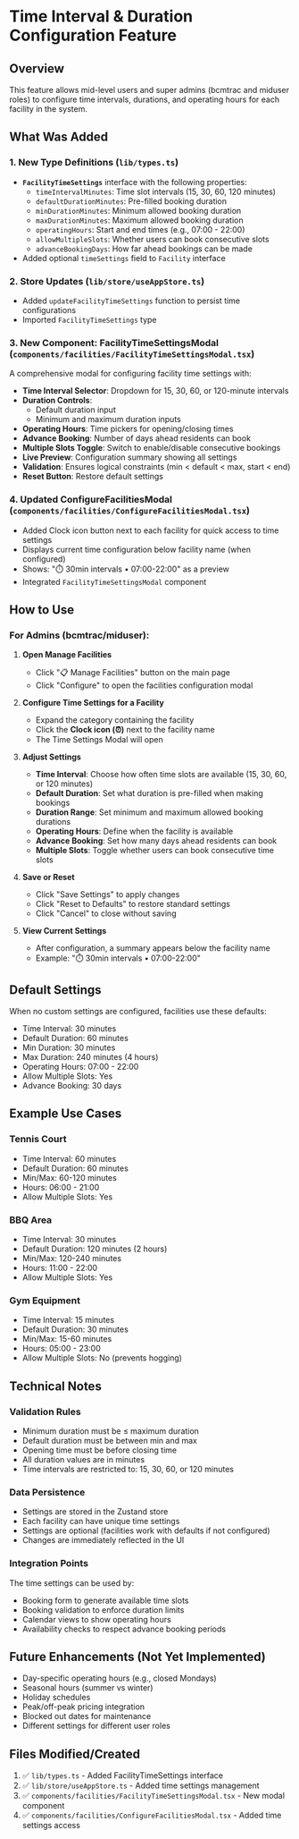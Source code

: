# Time Interval & Duration Configuration Feature

## Overview
This feature allows mid-level users and super admins (bcmtrac and miduser roles) to configure time intervals, durations, and operating hours for each facility in the system.

## What Was Added

### 1. **New Type Definitions** (`lib/types.ts`)
- **`FacilityTimeSettings`** interface with the following properties:
  - `timeIntervalMinutes`: Time slot intervals (15, 30, 60, 120 minutes)
  - `defaultDurationMinutes`: Pre-filled booking duration
  - `minDurationMinutes`: Minimum allowed booking duration
  - `maxDurationMinutes`: Maximum allowed booking duration
  - `operatingHours`: Start and end times (e.g., 07:00 - 22:00)
  - `allowMultipleSlots`: Whether users can book consecutive slots
  - `advanceBookingDays`: How far ahead bookings can be made
- Added optional `timeSettings` field to `Facility` interface

### 2. **Store Updates** (`lib/store/useAppStore.ts`)
- Added `updateFacilityTimeSettings` function to persist time configurations
- Imported `FacilityTimeSettings` type

### 3. **New Component: FacilityTimeSettingsModal** (`components/facilities/FacilityTimeSettingsModal.tsx`)
A comprehensive modal for configuring facility time settings with:
- **Time Interval Selector**: Dropdown for 15, 30, 60, or 120-minute intervals
- **Duration Controls**: 
  - Default duration input
  - Minimum and maximum duration inputs
- **Operating Hours**: Time pickers for opening/closing times
- **Advance Booking**: Number of days ahead residents can book
- **Multiple Slots Toggle**: Switch to enable/disable consecutive bookings
- **Live Preview**: Configuration summary showing all settings
- **Validation**: Ensures logical constraints (min < default < max, start < end)
- **Reset Button**: Restore default settings

### 4. **Updated ConfigureFacilitiesModal** (`components/facilities/ConfigureFacilitiesModal.tsx`)
- Added Clock icon button next to each facility for quick access to time settings
- Displays current time configuration below facility name (when configured)
- Shows: "⏱️ 30min intervals • 07:00-22:00" as a preview
- Integrated `FacilityTimeSettingsModal` component

## How to Use

### For Admins (bcmtrac/miduser):

1. **Open Manage Facilities**
   - Click "📋 Manage Facilities" button on the main page
   - Click "Configure" to open the facilities configuration modal

2. **Configure Time Settings for a Facility**
   - Expand the category containing the facility
   - Click the **Clock icon (⏰)** next to the facility name
   - The Time Settings Modal will open

3. **Adjust Settings**
   - **Time Interval**: Choose how often time slots are available (15, 30, 60, or 120 minutes)
   - **Default Duration**: Set what duration is pre-filled when making bookings
   - **Duration Range**: Set minimum and maximum allowed booking durations
   - **Operating Hours**: Define when the facility is available
   - **Advance Booking**: Set how many days ahead residents can book
   - **Multiple Slots**: Toggle whether users can book consecutive time slots

4. **Save or Reset**
   - Click "Save Settings" to apply changes
   - Click "Reset to Defaults" to restore standard settings
   - Click "Cancel" to close without saving

5. **View Current Settings**
   - After configuration, a summary appears below the facility name
   - Example: "⏱️ 30min intervals • 07:00-22:00"

## Default Settings
When no custom settings are configured, facilities use these defaults:
- Time Interval: 30 minutes
- Default Duration: 60 minutes
- Min Duration: 30 minutes
- Max Duration: 240 minutes (4 hours)
- Operating Hours: 07:00 - 22:00
- Allow Multiple Slots: Yes
- Advance Booking: 30 days

## Example Use Cases

### Tennis Court
- Time Interval: 60 minutes
- Default Duration: 60 minutes
- Min/Max: 60-120 minutes
- Hours: 06:00 - 21:00
- Allow Multiple Slots: Yes

### BBQ Area
- Time Interval: 30 minutes
- Default Duration: 120 minutes (2 hours)
- Min/Max: 120-240 minutes
- Hours: 11:00 - 22:00
- Allow Multiple Slots: Yes

### Gym Equipment
- Time Interval: 15 minutes
- Default Duration: 30 minutes
- Min/Max: 15-60 minutes
- Hours: 05:00 - 23:00
- Allow Multiple Slots: No (prevents hogging)

## Technical Notes

### Validation Rules
- Minimum duration must be ≤ maximum duration
- Default duration must be between min and max
- Opening time must be before closing time
- All duration values are in minutes
- Time intervals are restricted to: 15, 30, 60, or 120 minutes

### Data Persistence
- Settings are stored in the Zustand store
- Each facility can have unique time settings
- Settings are optional (facilities work with defaults if not configured)
- Changes are immediately reflected in the UI

### Integration Points
The time settings can be used by:
- Booking form to generate available time slots
- Booking validation to enforce duration limits
- Calendar views to show operating hours
- Availability checks to respect advance booking periods

## Future Enhancements (Not Yet Implemented)
- Day-specific operating hours (e.g., closed Mondays)
- Seasonal hours (summer vs winter)
- Holiday schedules
- Peak/off-peak pricing integration
- Blocked out dates for maintenance
- Different settings for different user roles

## Files Modified/Created
1. ✅ `lib/types.ts` - Added FacilityTimeSettings interface
2. ✅ `lib/store/useAppStore.ts` - Added time settings management
3. ✅ `components/facilities/FacilityTimeSettingsModal.tsx` - New modal component
4. ✅ `components/facilities/ConfigureFacilitiesModal.tsx` - Added time settings access
